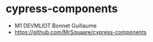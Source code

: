 # cypress-components

- M1 DEVMLIOT Bonnet Guillaume
- https://github.com/MrSquaare/cypress-components
